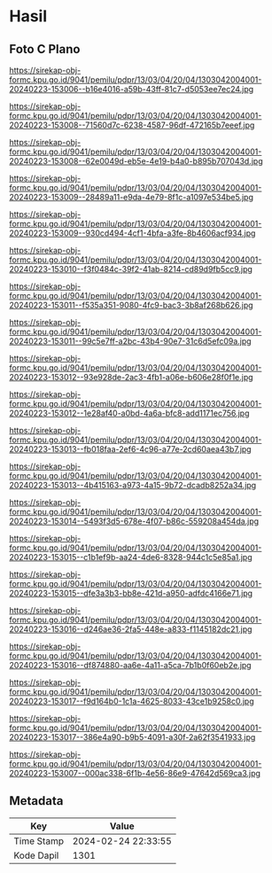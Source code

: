 # Hasil

## Foto C Plano

https://sirekap-obj-formc.kpu.go.id/9041/pemilu/pdpr/13/03/04/20/04/1303042004001-20240223-153006--b16e4016-a59b-43ff-81c7-d5053ee7ec24.jpg

https://sirekap-obj-formc.kpu.go.id/9041/pemilu/pdpr/13/03/04/20/04/1303042004001-20240223-153008--71560d7c-6238-4587-96df-472165b7eeef.jpg

https://sirekap-obj-formc.kpu.go.id/9041/pemilu/pdpr/13/03/04/20/04/1303042004001-20240223-153008--62e0049d-eb5e-4e19-b4a0-b895b707043d.jpg

https://sirekap-obj-formc.kpu.go.id/9041/pemilu/pdpr/13/03/04/20/04/1303042004001-20240223-153009--28489a11-e9da-4e79-8f1c-a1097e534be5.jpg

https://sirekap-obj-formc.kpu.go.id/9041/pemilu/pdpr/13/03/04/20/04/1303042004001-20240223-153009--930cd494-4cf1-4bfa-a3fe-8b4606acf934.jpg

https://sirekap-obj-formc.kpu.go.id/9041/pemilu/pdpr/13/03/04/20/04/1303042004001-20240223-153010--f3f0484c-39f2-41ab-8214-cd89d9fb5cc9.jpg

https://sirekap-obj-formc.kpu.go.id/9041/pemilu/pdpr/13/03/04/20/04/1303042004001-20240223-153011--f535a351-9080-4fc9-bac3-3b8af268b626.jpg

https://sirekap-obj-formc.kpu.go.id/9041/pemilu/pdpr/13/03/04/20/04/1303042004001-20240223-153011--99c5e7ff-a2bc-43b4-90e7-31c6d5efc09a.jpg

https://sirekap-obj-formc.kpu.go.id/9041/pemilu/pdpr/13/03/04/20/04/1303042004001-20240223-153012--93e928de-2ac3-4fb1-a06e-b606e28f0f1e.jpg

https://sirekap-obj-formc.kpu.go.id/9041/pemilu/pdpr/13/03/04/20/04/1303042004001-20240223-153012--1e28af40-a0bd-4a6a-bfc8-add1171ec756.jpg

https://sirekap-obj-formc.kpu.go.id/9041/pemilu/pdpr/13/03/04/20/04/1303042004001-20240223-153013--fb018faa-2ef6-4c96-a77e-2cd60aea43b7.jpg

https://sirekap-obj-formc.kpu.go.id/9041/pemilu/pdpr/13/03/04/20/04/1303042004001-20240223-153013--4b415163-a973-4a15-9b72-dcadb8252a34.jpg

https://sirekap-obj-formc.kpu.go.id/9041/pemilu/pdpr/13/03/04/20/04/1303042004001-20240223-153014--5493f3d5-678e-4f07-b86c-559208a454da.jpg

https://sirekap-obj-formc.kpu.go.id/9041/pemilu/pdpr/13/03/04/20/04/1303042004001-20240223-153015--c1b1ef9b-aa24-4de6-8328-944c1c5e85a1.jpg

https://sirekap-obj-formc.kpu.go.id/9041/pemilu/pdpr/13/03/04/20/04/1303042004001-20240223-153015--dfe3a3b3-bb8e-421d-a950-adfdc4166e71.jpg

https://sirekap-obj-formc.kpu.go.id/9041/pemilu/pdpr/13/03/04/20/04/1303042004001-20240223-153016--d246ae36-2fa5-448e-a833-f1145182dc21.jpg

https://sirekap-obj-formc.kpu.go.id/9041/pemilu/pdpr/13/03/04/20/04/1303042004001-20240223-153016--df874880-aa6e-4a11-a5ca-7b1b0f60eb2e.jpg

https://sirekap-obj-formc.kpu.go.id/9041/pemilu/pdpr/13/03/04/20/04/1303042004001-20240223-153017--f9d164b0-1c1a-4625-8033-43ce1b9258c0.jpg

https://sirekap-obj-formc.kpu.go.id/9041/pemilu/pdpr/13/03/04/20/04/1303042004001-20240223-153017--386e4a90-b9b5-4091-a30f-2a62f3541933.jpg

https://sirekap-obj-formc.kpu.go.id/9041/pemilu/pdpr/13/03/04/20/04/1303042004001-20240223-153007--000ac338-6f1b-4e56-86e9-47642d569ca3.jpg


## Metadata

| Key        | Value               |
| ---------- | ------------------- |
| Time Stamp | 2024-02-24 22:33:55 |
| Kode Dapil | 1301                |



